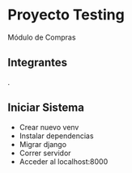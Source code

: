 # Proyecto Testing
Módulo de Compras


## Integrantes
.

## Iniciar Sistema
- Crear nuevo venv
- Instalar dependencias
- Migrar django
- Correr servidor
- Acceder al localhost:8000